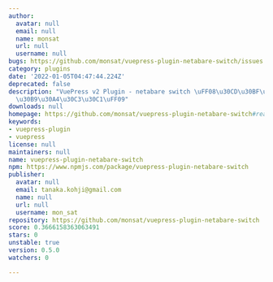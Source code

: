 ```yaml
---
author:
  avatar: null
  email: null
  name: monsat
  url: null
  username: null
bugs: https://github.com/monsat/vuepress-plugin-netabare-switch/issues
category: plugins
date: '2022-01-05T04:47:44.224Z'
deprecated: false
description: "VuePress v2 Plugin - netabare switch \uFF08\u30CD\u30BF\u30D0\u30EC\u30FB\
  \u30B9\u30A4\u30C3\u30C1\uFF09"
downloads: null
homepage: https://github.com/monsat/vuepress-plugin-netabare-switch#readme
keywords:
- vuepress-plugin
- vuepress
license: null
maintainers: null
name: vuepress-plugin-netabare-switch
npm: https://www.npmjs.com/package/vuepress-plugin-netabare-switch
publisher:
  avatar: null
  email: tanaka.kohji@gmail.com
  name: null
  url: null
  username: mon_sat
repository: https://github.com/monsat/vuepress-plugin-netabare-switch
score: 0.3666158363063491
stars: 0
unstable: true
version: 0.5.0
watchers: 0

---
```


